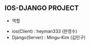 IOS-DJANGO PROJECT
----
* 역할  
 - ios(Client) : heyman333 (한영수)  
 - Django(Server) : Mingu-Kim (김민구)
